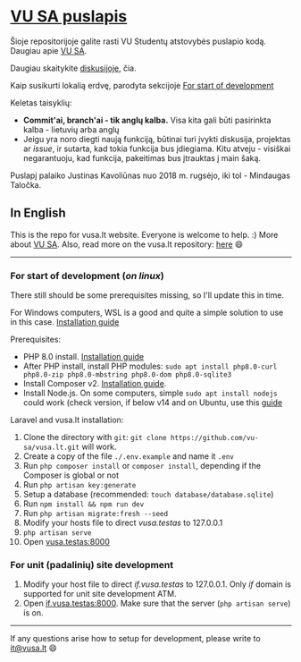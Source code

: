 # [VU SA puslapis](https://vusa.lt)

Šioje repositorijoje galite rasti VU Studentų atstovybės puslapio kodą. Daugiau apie [VU SA](https://vusa.lt/lt/apie).

Daugiau skaitykite [diskusijoje](https://github.com/vu-sa/vusa.lt/discussions/21), čia.

Kaip susikurti lokalią erdvę, parodyta sekcijoje [For start of development](#for-start-of-development-on-linux)

Keletas taisyklių:

* **Commit'ai, branch'ai - tik anglų kalba.** Visa kita gali būti pasirinkta kalba - lietuvių arba anglų
* Jeigu yra noro diegti naują funkciją, būtinai turi įvykti diskusija, projektas ar *issue*, ir sutarta, kad tokia funkcija bus įdiegiama. Kitu atveju - visiškai negarantuoju, kad funkcija, pakeitimas bus įtrauktas į main šaką.

Puslapį palaiko Justinas Kavoliūnas nuo 2018 m. rugsėjo, iki tol - Mindaugas Taločka.

## In English

This is the repo for vusa.lt website. Everyone is welcome to help. :) More about [VU SA](https://vusa.lt/en/about). Also, read more on the vusa.lt repository: [here](https://github.com/vu-sa/vusa.lt/discussions/21) :smile:

---

### For start of development (*on linux*)

There still should be some prerequisites missing, so I'll update this in time.

For Windows computers, WSL is a good and quite a simple solution to use in this case. [Installation guide](https://pureinfotech.com/install-windows-subsystem-linux-2-windows-10/)

Prerequisites:

* PHP 8.0 install. [Installation guide](https://linuxize.com/post/how-to-install-php-8-on-ubuntu-20-04/)
* After PHP install, install PHP modules: `sudo apt install php8.0-curl php8.0-zip php8.0-mbstring php8.0-dom php8.0-sqlite3`
* Install Composer v2. [Installation guide](https://getcomposer.org/download/).
* Install Node.js. On some computers, simple `sudo apt install nodejs` could work (check version, if below v14 and on Ubuntu, use this [guide](https://joshtronic.com/2021/05/09/how-to-install-nodejs-16-on-ubuntu-2004-lts/)

Laravel and vusa.lt installation:

1. Clone the directory with `git`: `git clone https://github.com/vu-sa/vusa.lt.git` will work.
2. Create a copy of the file `./.env.example` and name it `.env`
3. Run `php composer install` or `composer install`, depending if the Composer is global or not
4. Run `php artisan key:generate`
5. Setup a database (recommended: `touch database/database.sqlite`)
6. Run `npm install && npm run dev`
7. Run `php artisan migrate:fresh --seed`
8. Modify your hosts file to direct *vusa.testas* to 127.0.0.1
9. `php artisan serve`
10. Open [vusa.testas:8000](http://vusa.testas:8000)

### For unit (padalinių) site development

1. Modify your host file to direct *if.vusa.testas* to 127.0.0.1. Only *if* domain is supported for unit site development ATM.
2. Open [if.vusa.testas:8000](http://if.vusa.testas:8000). Make sure that the server (`php artisan serve`) is on.

---

If any questions arise how to setup for development, please write to it@vusa.lt :smile:
